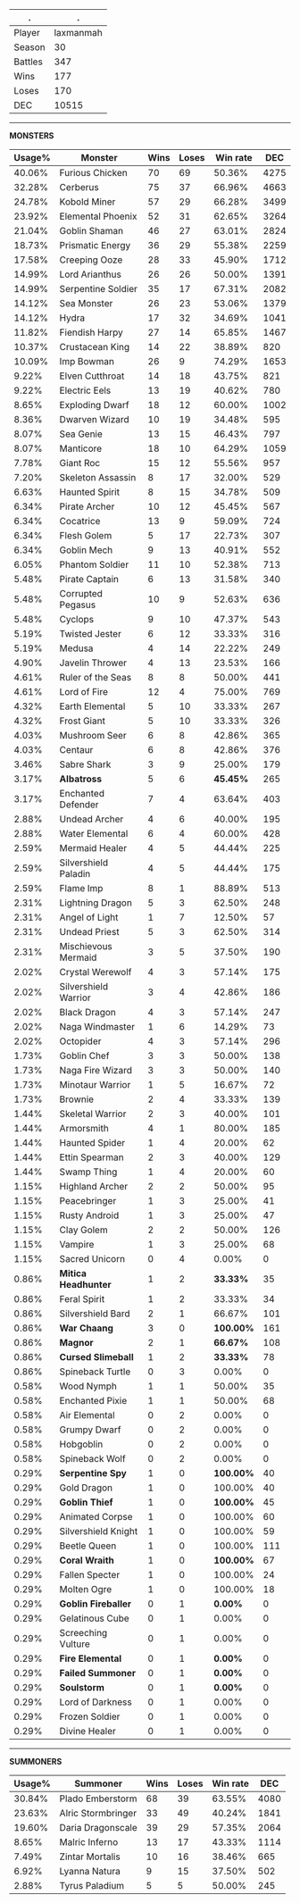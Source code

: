 .|.
|-|-
Player|laxmanmah
Season|30
Battles|347
Wins|177
Loses|170
DEC|10515

---
**MONSTERS**

Usage%|Monster|Wins|Loses|Win rate|DEC|
-|-|-|-|-|-|
40.06%|Furious Chicken|70|69|50.36%|4275|
32.28%|Cerberus|75|37|66.96%|4663|
24.78%|Kobold Miner|57|29|66.28%|3499|
23.92%|Elemental Phoenix|52|31|62.65%|3264|
21.04%|Goblin Shaman|46|27|63.01%|2824|
18.73%|Prismatic Energy|36|29|55.38%|2259|
17.58%|Creeping Ooze|28|33|45.90%|1712|
14.99%|Lord Arianthus|26|26|50.00%|1391|
14.99%|Serpentine Soldier|35|17|67.31%|2082|
14.12%|Sea Monster|26|23|53.06%|1379|
14.12%|Hydra|17|32|34.69%|1041|
11.82%|Fiendish Harpy|27|14|65.85%|1467|
10.37%|Crustacean King|14|22|38.89%|820|
10.09%|Imp Bowman|26|9|74.29%|1653|
9.22%|Elven Cutthroat|14|18|43.75%|821|
9.22%|Electric Eels|13|19|40.62%|780|
8.65%|Exploding Dwarf|18|12|60.00%|1002|
8.36%|Dwarven Wizard|10|19|34.48%|595|
8.07%|Sea Genie|13|15|46.43%|797|
8.07%|Manticore|18|10|64.29%|1059|
7.78%|Giant Roc|15|12|55.56%|957|
7.20%|Skeleton Assassin|8|17|32.00%|529|
6.63%|Haunted Spirit|8|15|34.78%|509|
6.34%|Pirate Archer|10|12|45.45%|567|
6.34%|Cocatrice|13|9|59.09%|724|
6.34%|Flesh Golem|5|17|22.73%|307|
6.34%|Goblin Mech|9|13|40.91%|552|
6.05%|Phantom Soldier|11|10|52.38%|713|
5.48%|Pirate Captain|6|13|31.58%|340|
5.48%|Corrupted Pegasus|10|9|52.63%|636|
5.48%|Cyclops|9|10|47.37%|543|
5.19%|Twisted Jester|6|12|33.33%|316|
5.19%|Medusa|4|14|22.22%|249|
4.90%|Javelin Thrower|4|13|23.53%|166|
4.61%|Ruler of the Seas|8|8|50.00%|441|
4.61%|Lord of Fire|12|4|75.00%|769|
4.32%|Earth Elemental|5|10|33.33%|267|
4.32%|Frost Giant|5|10|33.33%|326|
4.03%|Mushroom Seer|6|8|42.86%|365|
4.03%|Centaur|6|8|42.86%|376|
3.46%|Sabre Shark|3|9|25.00%|179|
3.17%|**Albatross**|5|6|**45.45%**|265|
3.17%|Enchanted Defender|7|4|63.64%|403|
2.88%|Undead Archer|4|6|40.00%|195|
2.88%|Water Elemental|6|4|60.00%|428|
2.59%|Mermaid Healer|4|5|44.44%|225|
2.59%|Silvershield Paladin|4|5|44.44%|175|
2.59%|Flame Imp|8|1|88.89%|513|
2.31%|Lightning Dragon|5|3|62.50%|248|
2.31%|Angel of Light|1|7|12.50%|57|
2.31%|Undead Priest|5|3|62.50%|314|
2.31%|Mischievous Mermaid|3|5|37.50%|190|
2.02%|Crystal Werewolf|4|3|57.14%|175|
2.02%|Silvershield Warrior|3|4|42.86%|186|
2.02%|Black Dragon|4|3|57.14%|247|
2.02%|Naga Windmaster|1|6|14.29%|73|
2.02%|Octopider|4|3|57.14%|296|
1.73%|Goblin Chef|3|3|50.00%|138|
1.73%|Naga Fire Wizard|3|3|50.00%|140|
1.73%|Minotaur Warrior|1|5|16.67%|72|
1.73%|Brownie|2|4|33.33%|139|
1.44%|Skeletal Warrior|2|3|40.00%|101|
1.44%|Armorsmith|4|1|80.00%|185|
1.44%|Haunted Spider|1|4|20.00%|62|
1.44%|Ettin Spearman|2|3|40.00%|129|
1.44%|Swamp Thing|1|4|20.00%|60|
1.15%|Highland Archer|2|2|50.00%|95|
1.15%|Peacebringer|1|3|25.00%|41|
1.15%|Rusty Android|1|3|25.00%|47|
1.15%|Clay Golem|2|2|50.00%|126|
1.15%|Vampire|1|3|25.00%|68|
1.15%|Sacred Unicorn|0|4|0.00%|0|
0.86%|**Mitica Headhunter**|1|2|**33.33%**|35|
0.86%|Feral Spirit|1|2|33.33%|34|
0.86%|Silvershield Bard|2|1|66.67%|101|
0.86%|**War Chaang**|3|0|**100.00%**|161|
0.86%|**Magnor**|2|1|**66.67%**|108|
0.86%|**Cursed Slimeball**|1|2|**33.33%**|78|
0.86%|Spineback Turtle|0|3|0.00%|0|
0.58%|Wood Nymph|1|1|50.00%|35|
0.58%|Enchanted Pixie|1|1|50.00%|68|
0.58%|Air Elemental|0|2|0.00%|0|
0.58%|Grumpy Dwarf|0|2|0.00%|0|
0.58%|Hobgoblin|0|2|0.00%|0|
0.58%|Spineback Wolf|0|2|0.00%|0|
0.29%|**Serpentine Spy**|1|0|**100.00%**|40|
0.29%|Gold Dragon|1|0|100.00%|40|
0.29%|**Goblin Thief**|1|0|**100.00%**|45|
0.29%|Animated Corpse|1|0|100.00%|60|
0.29%|Silvershield Knight|1|0|100.00%|59|
0.29%|Beetle Queen|1|0|100.00%|111|
0.29%|**Coral Wraith**|1|0|**100.00%**|67|
0.29%|Fallen Specter|1|0|100.00%|24|
0.29%|Molten Ogre|1|0|100.00%|18|
0.29%|**Goblin Fireballer**|0|1|**0.00%**|0|
0.29%|Gelatinous Cube|0|1|0.00%|0|
0.29%|Screeching Vulture|0|1|0.00%|0|
0.29%|**Fire Elemental**|0|1|**0.00%**|0|
0.29%|**Failed Summoner**|0|1|**0.00%**|0|
0.29%|**Soulstorm**|0|1|**0.00%**|0|
0.29%|Lord of Darkness|0|1|0.00%|0|
0.29%|Frozen Soldier|0|1|0.00%|0|
0.29%|Divine Healer|0|1|0.00%|0|

---
**SUMMONERS**

Usage%|Summoner|Wins|Loses|Win rate|DEC|
-|-|-|-|-|-|
30.84%|Plado Emberstorm|68|39|63.55%|4080|
23.63%|Alric Stormbringer|33|49|40.24%|1841|
19.60%|Daria Dragonscale|39|29|57.35%|2064|
8.65%|Malric Inferno|13|17|43.33%|1114|
7.49%|Zintar Mortalis|10|16|38.46%|665|
6.92%|Lyanna Natura|9|15|37.50%|502|
2.88%|Tyrus Paladium|5|5|50.00%|245|
